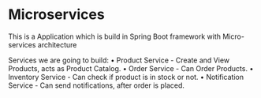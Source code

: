 # Microservices
This is a Application which is build in Spring Boot framework with Micro-services architecture

Services we are going to build:
• Product Service - Create and View Products, acts as Product Catalog.
• Order Service - Can Order Products.
• Inventory Service - Can check if product is in stock or not.
• Notification Service - Can send notifications, after order is placed.




